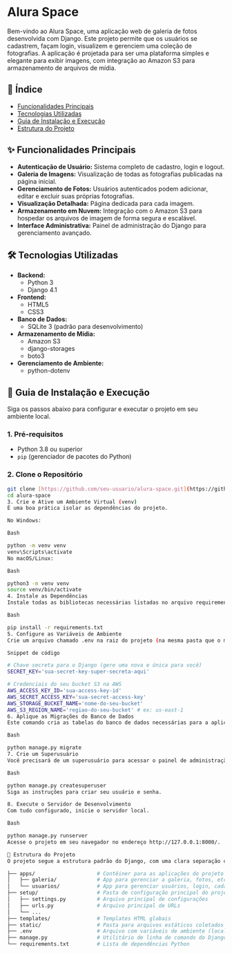 # Alura Space

Bem-vindo ao Alura Space, uma aplicação web de galeria de fotos desenvolvida com Django. Este projeto permite que os usuários se cadastrem, façam login, visualizem e gerenciem uma coleção de fotografias. A aplicação é projetada para ser uma plataforma simples e elegante para exibir imagens, com integração ao Amazon S3 para armazenamento de arquivos de mídia.

## 📖 Índice

* [Funcionalidades Principais](#-funcionalidades-principais)
* [Tecnologias Utilizadas](#️-tecnologias-utilizadas)
* [Guia de Instalação e Execução](#-guia-de-instalação-e-execução)
* [Estrutura do Projeto](#-estrutura-do-projeto)

## ✨ Funcionalidades Principais

* **Autenticação de Usuário:** Sistema completo de cadastro, login e logout.
* **Galeria de Imagens:** Visualização de todas as fotografias publicadas na página inicial.
* **Gerenciamento de Fotos:** Usuários autenticados podem adicionar, editar e excluir suas próprias fotografias.
* **Visualização Detalhada:** Página dedicada para cada imagem.
* **Armazenamento em Nuvem:** Integração com o Amazon S3 para hospedar os arquivos de imagem de forma segura e escalável.
* **Interface Administrativa:** Painel de administração do Django para gerenciamento avançado.

## 🛠️ Tecnologias Utilizadas

* **Backend:**
    * Python 3
    * Django 4.1
* **Frontend:**
    * HTML5
    * CSS3
* **Banco de Dados:**
    * SQLite 3 (padrão para desenvolvimento)
* **Armazenamento de Mídia:**
    * Amazon S3
    * django-storages
    * boto3
* **Gerenciamento de Ambiente:**
    * python-dotenv

## 🚀 Guia de Instalação e Execução

Siga os passos abaixo para configurar e executar o projeto em seu ambiente local.

### 1. Pré-requisitos

* Python 3.8 ou superior
* `pip` (gerenciador de pacotes do Python)

### 2. Clone o Repositório

```bash
git clone [https://github.com/seu-usuario/alura-space.git](https://github.com/seu-usuario/alura-space.git)
cd alura-space
3. Crie e Ative um Ambiente Virtual (venv)
É uma boa prática isolar as dependências do projeto.

No Windows:

Bash

python -m venv venv
venv\Scripts\activate
No macOS/Linux:

Bash

python3 -m venv venv
source venv/bin/activate
4. Instale as Dependências
Instale todas as bibliotecas necessárias listadas no arquivo requirements.txt.

Bash

pip install -r requirements.txt
5. Configure as Variáveis de Ambiente
Crie um arquivo chamado .env na raiz do projeto (na mesma pasta que o manage.py) e adicione as seguintes variáveis:

Snippet de código

# Chave secreta para o Django (gere uma nova e única para você)
SECRET_KEY='sua-secret-key-super-secreta-aqui'

# Credenciais do seu bucket S3 na AWS
AWS_ACCESS_KEY_ID='sua-access-key-id'
AWS_SECRET_ACCESS_KEY='sua-secret-access-key'
AWS_STORAGE_BUCKET_NAME='nome-do-seu-bucket'
AWS_S3_REGION_NAME='regiao-do-seu-bucket' # ex: us-east-1
6. Aplique as Migrações do Banco de Dados
Este comando cria as tabelas do banco de dados necessárias para a aplicação.

Bash

python manage.py migrate
7. Crie um Superusuário
Você precisará de um superusuário para acessar o painel de administração do Django.

Bash

python manage.py createsuperuser
Siga as instruções para criar seu usuário e senha.

8. Execute o Servidor de Desenvolvimento
Com tudo configurado, inicie o servidor local.

Bash

python manage.py runserver
Acesse o projeto em seu navegador no endereço http://127.0.0.1:8000/.

📁 Estrutura do Projeto
O projeto segue a estrutura padrão do Django, com uma clara separação de responsabilidades:

├── apps/                    # Contêiner para as aplicações do projeto
│   ├── galeria/             # App para gerenciar a galeria, fotos, etc.
│   └── usuarios/            # App para gerenciar usuários, login, cadastro
├── setup/                   # Pasta de configuração principal do projeto
│   ├── settings.py          # Arquivo principal de configurações
│   ├── urls.py              # Arquivo principal de URLs
│   └── ...
├── templates/               # Templates HTML globais
├── static/                  # Pasta para arquivos estáticos coletados (gerada)
├── .env                     # Arquivo com variáveis de ambiente (local)
├── manage.py                # Utilitário de linha de comando do Django
└── requirements.txt         # Lista de dependências Python
